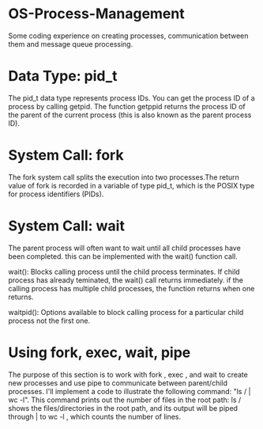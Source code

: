 # OS-Process-Management
Some coding experience on creating processes, communication between them and message queue processing.

# Data Type: pid_t
The pid_t data type represents process IDs. You can get the process ID of a process by calling getpid. The function getppid returns the process ID of the parent of the current process (this is also known as the parent process ID).

# System Call: fork
The fork system call splits the execution into two processes.The return value of fork is recorded in a variable of type pid_t, which is the POSIX type for process identifiers (PIDs). 

# System Call: wait
The parent process will often want to wait until all child processes have been completed. this can be implemented with the wait() function call.

wait(): Blocks calling process until the child process terminates. If child process has already teminated, the wait() call returns immediately. if the calling process has multiple child processes, the function returns when one returns.

waitpid(): Options available to block calling process for a particular child process not the first one.

# Using fork, exec, wait, pipe
The purpose of this section is to work with fork , exec , and wait to create new processes and use pipe to communicate between parent/child processes. I'll implement a code to illustrate the following command: "ls / | wc -l". This command prints out the number of files in the root path: ls / shows the files/directories in the root path, and its output will be piped through | to wc -l , which counts the number of lines.

